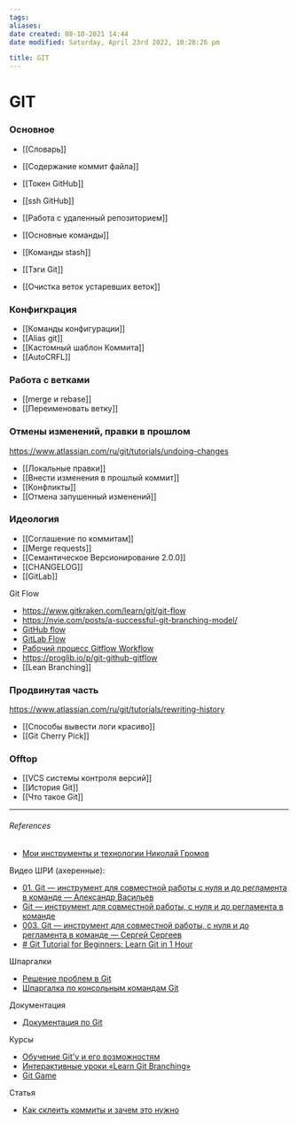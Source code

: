 ```yaml
---
tags: 
aliases: 
date created: 08-10-2021 14:44
date modified: Saturday, April 23rd 2022, 10:28:26 pm

title: GIT
---
```


# GIT

	

### Основное

- [[Словарь]]
- [[Содержание коммит файла]]

- [[Токен GitHub]]
- [[ssh GitHub]]
- [[Работа с удаленный репозиторием]]
- [[Основные команды]]
- [[Команды stash]]
- [[Тэги Git]]
- [[Очистка веток устаревших веток]]

### Конфигкрация

- [[Команды конфигурации]]
- [[Alias git]]
- [[Кастомный шаблон Коммита]]
- [[AutoCRFL]]

### Работа с ветками

- [[merge и rebase]]
- [[Переименовать ветку]]

### Отмены изменений, правки в прошлом

https://www.atlassian.com/ru/git/tutorials/undoing-changes

- [[Локальные правки]]
- [[Внести изменения в прошлый коммит]]
- [[Конфликты]]
- [[Отмена запушенный изменений]]

### Идеология

- [[Соглашение по коммитам]]
- [[Merge requests]]
- [[Семантическое Версионирование 2.0.0]]
- [[CHANGELOG]]
- [[GitLab]]

Git Flow

- https://www.gitkraken.com/learn/git/git-flow
- https://nvie.com/posts/a-successful-git-branching-model/
- [GitHub flow](https://docs.github.com/en/get-started/quickstart/github-flow)
- [GitLab Flow](https://docs.gitlab.com/ee/topics/gitlab_flow.html)
- [Рабочий процесс Gitflow Workflow](https://www.atlassian.com/ru/git/tutorials/comparing-workflows/gitflow-workflow)
- https://proglib.io/p/git-github-gitflow
- [[Lean Branching]]

### Продвинутая часть

https://www.atlassian.com/ru/git/tutorials/rewriting-history

- [[Способы вывести логи красиво]]
- [[Git Cherry Pick]]


### Offtop

- [[VCS системы контроля версий]]
- [[История Git]]
- [[Что такое Git]]

---

###### References

- [Мои инструменты и технологии Николай Громов](https://nicothin.pro/page/my-small-tools)

Видео ШРИ (ахеренные):

- [01. Git — инструмент для совместной работы с нуля и до регламента в команде — Александр Васильев](https://www.youtube.com/watch?v=XfpNNPo5ypk&list=PLKaafC45L_SSUUku_N10BBkVWXkKzqZFI&index=1&t=48s)
- [Git — инструмент для совместной работы, с нуля и до регламента в команде](https://www.youtube.com/watch?v=nKZsA4T7QPg&list=PLKaafC45L_SRoYnuEW5cgqHN-kpSTVfMs&index=2)
- [003. Git — инструмент для совместной работы, с нуля и до регламента в команде — Сергей Сергеев](https://www.youtube.com/watch?v=yDSs80lu3ak&list=PLZTsCOAKJJ_bGf1tARI_ZFCpLUwZvf73P&index=2&t=5923s)
- [# Git Tutorial for Beginners: Learn Git in 1 Hour](https://www.youtube.com/watch?v=8JJ101D3knE&list=PLZTsCOAKJJ_bGf1tARI_ZFCpLUwZvf73P&index=3&t=1262s)

Шпаргалки

- [Решение проблем в Git](http://firstaidgit.ru/#/)
- [Шпаргалка по консольным командам Git](https://github.com/nicothin/web-development/blob/master/git/readme.md)

Документация

- [Документация по Git](https://git-scm.com/book/ru/v2)

Курсы

- [Обучение Git'у и его возможностям](https://githowto.com/ru)
- [Интерактивные уроки «Learn Git Branching»](https://learngitbranching.js.org/)
- [Git Game](https://github.com/git-game/git-game)

Статья

- [Как склеить коммиты и зачем это нужно](https://htmlacademy.ru/blog/boost/tools/how-to-squash-commits-and-why-it-is-needed)
